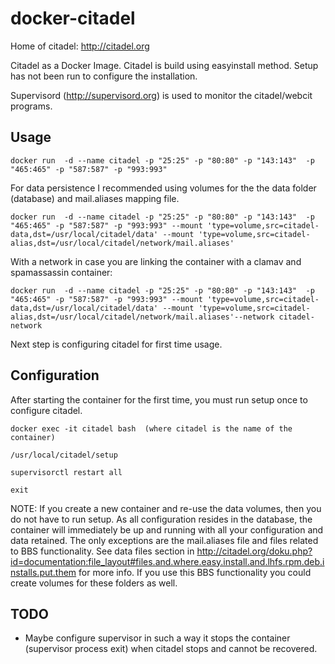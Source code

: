 docker-citadel
======================
Home of citadel: http://citadel.org

Citadel as a Docker Image. Citadel is build using easyinstall method. Setup has not been run to configure the installation.

Supervisord (http://supervisord.org) is used to monitor the citadel/webcit programs.

Usage 
--------------
    docker run  -d --name citadel -p "25:25" -p "80:80" -p "143:143"  -p "465:465" -p "587:587" -p "993:993"
For data persistence I recommended using volumes for the the data folder (database) and mail.aliases mapping file.

    docker run  -d --name citadel -p "25:25" -p "80:80" -p "143:143"  -p "465:465" -p "587:587" -p "993:993" --mount 'type=volume,src=citadel-data,dst=/usr/local/citadel/data' --mount 'type=volume,src=citadel-alias,dst=/usr/local/citadel/network/mail.aliases'

With a network in case you are linking the container with a clamav and spamassassin container: 

    docker run  -d --name citadel -p "25:25" -p "80:80" -p "143:143"  -p "465:465" -p "587:587" -p "993:993" --mount 'type=volume,src=citadel-data,dst=/usr/local/citadel/data' --mount 'type=volume,src=citadel-alias,dst=/usr/local/citadel/network/mail.aliases'--network citadel-network

Next step is configuring citadel for first time usage.

Configuration
-----------------
After starting the container for the first time, you must run setup once to configure citadel.
    
    docker exec -it citadel bash  (where citadel is the name of the container)

    /usr/local/citadel/setup

    supervisorctl restart all

    exit

NOTE: If you create a new container and re-use the data volumes, then you do not have to run setup. As all configuration resides in the database, the container will immediately be up and running with all your configuration and data retained. The only exceptions are the mail.aliases file and files related to BBS functionality. See data files section in http://citadel.org/doku.php?id=documentation:file_layout#files.and.where.easy.install.and.lhfs.rpm.deb.installs.put.them for more info. If you use this BBS functionality you could create volumes for these folders as well.

TODO
-------------
* Maybe configure supervisor in such a way it stops the container (supervisor process exit) when citadel stops and cannot be recovered. 
